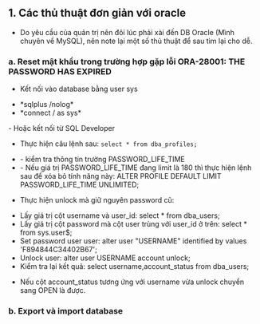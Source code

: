 ﻿## 1. Các thủ thuật đơn giản với oracle
- Do yêu cầu của quản trị nên đôi lúc phải xài đến DB Oracle (Mình chuyên về MySQL), nên note lại một số thủ thuật để sau tìm lại cho dễ.

### a. Reset mật khẩu trong trường hợp gặp lỗi **ORA-28001: THE PASSWORD HAS EXPIRED**
- Kết nối vào database bằng user sys
<ul>
<li>*sqlplus /nolog*</li>
<li>*connect / as sys*</li>
</ul>
- Hoặc kết nối từ SQL Developer

- Thực hiện câu lệnh sau: `select * from dba_profiles;`
<ul>
<li>- kiểm tra thông tin trường PASSWORD_LIFE_TIME</li>
<li>- Nếu giá trị PASSWORD_LIFE_TIME đang limit là 180 thì thực hiện lệnh sau để xóa bỏ tính năng này: ALTER PROFILE DEFAULT LIMIT PASSWORD_LIFE_TIME UNLIMITED;</li>
</ul>

- Thực hiện unlock mà giữ nguyên password cũ:
<ul>
<li>Lấy giá trị cột username và user_id: select * from dba_users;</li>
<li>Lấy giá trị cột password mà cột user trùng với user_id ở trên: select * from sys.user$;</li>
<li>Set password user user: alter user "USERNAME" identified by values 'F894844C34402B67';</li>
<li>Unlock user: alter user USERNAME account unlock;</li>
<li>Kiểm tra lại kết quả: select username,account_status from dba_users;</li>
</ul>

- Nếu cột account_status tương ứng với username vừa unlock chuyển sang OPEN là được.

### b. Export và import database